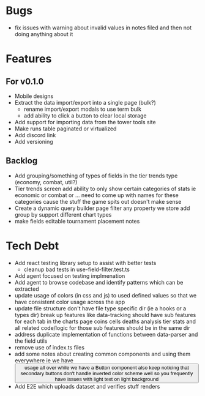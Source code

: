# Bugs
- fix issues with warning about invalid values in notes filed and then not doing anything about it

# Features

## For v0.1.0
- Mobile designs
- Extract the data import/export into a single page (bulk?)
    - rename import/export modals to use term bulk
    - add ability to click a button to clear local storage
- Add support for importing data from the tower tools site    
- Make runs table paginated or virtualized
- Add discord link
- Add versioning
        
## Backlog
- Add grouping/something of types of fields in the tier trends type (economy, combat, util?)
- Tier trends screen
    add ability to only show certain categories of stats
        ie economic or combat or ... need to come up with names for these categories cause the stuff the game spits out doesn't make sense
- Create a dynamic query builder page
    filter any property we store
    add group by
    support different chart types
- make fields editable
    tournament placement
    notes

# Tech Debt
- Add react testing library setup to assist with better tests
    - cleanup bad tests in use-field-filter.test.ts
- Add agent focused on testing implmenation
- Add agent to browse codebase and identify patterns which can be extracted
- update usage of colors (in css and js) to used defined values so that we have consistent color usage across the app
- update file structure
    don't have file type specific dir (ie a hooks or a types dir)
    break up features
        like data-tracking should have sub features for each tab in the charts page
            coins
            cells
            deaths analysis
            tier stats
        and all related code/logic for those sub features should be in the same dir
- address duplicate implementation of functions between data-parser and the field utils
- remove use of index.ts files
- add some notes about creating common components and using them everywhere
    ie we have <button> usage all over while we have a Button component
    also keep noticing that secondary buttons don't handle inverted color scheme well
    so you frequently have issues with light text on light background
- Add E2E which uploads dataset and verifies stuff renders
